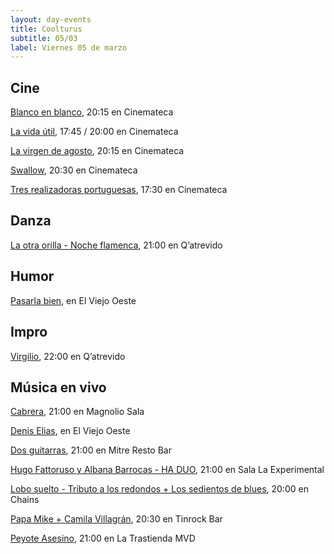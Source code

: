 ```yaml
---
layout: day-events
title: Coolturus
subtitle: 05/03
label: Viernes 05 de marzo
---
```


## Cine

[Blanco en blanco](https://cinemateca.org.uy/peliculas/965), 20:15 en Cinemateca

[La vida útil](https://cinemateca.org.uy/peliculas/1119), 17:45 / 20:00 en Cinemateca

[La virgen de agosto](https://cinemateca.org.uy/peliculas/929), 20:15 en Cinemateca

[Swallow](https://cinemateca.org.uy/peliculas/991), 20:30 en Cinemateca

[Tres realizadoras portuguesas](https://cinemateca.org.uy/peliculas/1118), 17:30 en Cinemateca

## Danza

[La otra orilla - Noche flamenca](https://instagram.com/qatrevido?igshid=8bj6dzn4g7aj), 21:00 en Q’atrevido

## Humor

[Pasarla bien](https://instagram.com/viejooeste.prado?igshid=11rsgnlou42g5), en El Viejo Oeste

## Impro

[Virgilio](https://instagram.com/qatrevido?igshid=8bj6dzn4g7aj), 22:00 en Q’atrevido

## Música en vivo

[Cabrera](https://magnoliosala.uy/evento/cabrera_4), 21:00 en Magnolio Sala

[Denis Elias](https://instagram.com/viejooeste.prado?igshid=11rsgnlou42g5), en El Viejo Oeste

[Dos guitarras](https://instagram.com/mitre.uy?igshid=j78s3qmp0spy), 21:00 en Mitre Resto Bar

[Hugo Fattoruso y Albana Barrocas - HA DUO](https://instagram.com/cclaexperimental?igshid=4jiool1b5o4t), 21:00 en Sala La Experimental

[Lobo suelto - Tributo a los redondos + Los sedientos de blues](https://instagram.com/chains_disco?igshid=1dp7lgcxxx99t), 20:00 en Chains

[Papa Mike + Camila Villagrán](https://instagram.com/tinrock_bar?igshid=14pb425v6n836), 20:30 en Tinrock Bar

[Peyote Asesino](https://www.latrastienda.com.uy/), 21:00 en La Trastienda MVD
